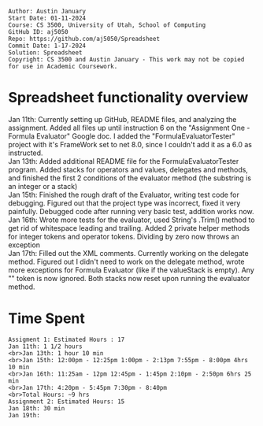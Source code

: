 ```
Author: Austin January
Start Date: 01-11-2024
Course: CS 3500, University of Utah, School of Computing
GitHub ID: aj5050
Repo: https://github.com/aj5050/Spreadsheet
Commit Date: 1-17-2024
Solution: Spreadsheet
Copyright: CS 3500 and Austin January - This work may not be copied for use in Academic Coursework.
```
# Spreadsheet functionality overview
Jan 11th: Currently setting up GitHub, README files, and analyzing the assignment. Added all files up until instruction 6 on the "Assignment One - Formula Evaluator" Google doc. I added the "FormulaEvaluatorTester" project
with it's FrameWork set to net 8.0, since I couldn't add it as a 6.0 as instructed. 
<br>Jan 13th: Added additional README file for the FormulaEvaluatorTester program. Added stacks for operators and values, delegates and methods, and finished the first 2 conditions of the evaluator method (the substring is an integer
or a stack)
<br>Jan 15th: Finished the rough draft of the Evaluator, writing test code for debugging. Figured out that the project type was incorrect, fixed it very painfully. Debugged code after running very basic test, addition works now.
<br>Jan 16th: Wrote more tests for the evaluator, used String's .Trim() method to get rid of whitespace leading and trailing. Added 2 private helper methods for integer tokens and operator tokens. Dividing by zero now throws an exception
<br>Jan 17th: Filled out the XML comments. Currently working on the delegate method. Figured out I didn't need to work on the delegate method, wrote more exceptions for Formula Evaluator (like if the valueStack is empty). Any "" token is now ignored.
Both stacks now reset upon running the evaluator method. 
# Time Spent
	Assigment 1: Estimated Hours : 17
	Jan 11th: 1 1/2 hours
	<br>Jan 13th: 1 hour 10 min
	<br>Jan 15th: 12:00pm - 12:25pm 1:00pm - 2:13pm 7:55pm - 8:00pm 4hrs 10 min
	<br>Jan 16th: 11:25am - 12pm 12:45pm - 1:45pm 2:10pm - 2:50pm 6hrs 25 min
	<br>Jan 17th: 4:20pm - 5:45pm 7:30pm - 8:40pm 
	<br>Total Hours: ~9 hrs
	Assignment 2: Estimated Hours: 15
	Jan 18th: 30 min
	Jan 19th: 
